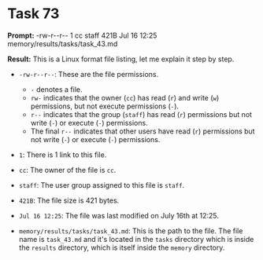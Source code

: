 # Task 73

**Prompt:** -rw-r--r--  1 cc  staff   421B Jul 16 12:25 memory/results/tasks/task_43.md

**Result:**
This is a Linux format file listing, let me explain it step by step.

- `-rw-r--r--`: These are the file permissions.
  
  - `-` denotes a file.
  - `rw-` indicates that the owner (`cc`) has read (`r`) and write (`w`) permissions, but not execute permissions (`-`).
  - `r--` indicates that the group (`staff`) has read (`r`) permissions but not write (`-`) or execute (`-`) permissions.
  - The final `r--` indicates that other users have read (`r`) permissions but not write (`-`) or execute (`-`) permissions.

- `1`: There is 1 link to this file.

- `cc`: The owner of the file is `cc`.

- `staff`: The user group assigned to this file is `staff`. 

- `421B`: The file size is 421 bytes.

- `Jul 16 12:25`: The file was last modified on July 16th at 12:25.

- `memory/results/tasks/task_43.md`: This is the path to the file. The file name is `task_43.md` and it's located in the `tasks` directory which is inside the `results` directory, which is itself inside the `memory` directory.
